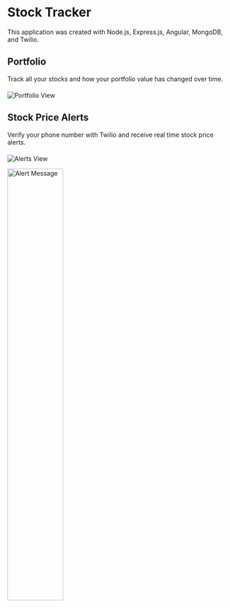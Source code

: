 # Stock Tracker
This application was created with Node.js, Express.js, Angular, MongoDB, and Twilio.

## Portfolio
Track all your stocks and how your portfolio value has changed over time.
<div style="margin-bottom: 20px;"></div>

![Portfolio View](https://i.imgur.com/OJZqhws.png)

## Stock Price Alerts
Verify your phone number with Twilio and receive real time stock price alerts.
<div style="margin-bottom: 20px;"></div>

![Alerts View](https://i.imgur.com/84vLGab.png)

<img src="https://i.imgur.com/pVtjiVc.png" alt="Alert Message" width="50%" height="50%">